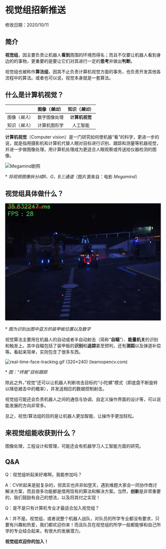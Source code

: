 # 视觉组招新推送

修改日期：2020/10/11

## 简介

**视觉组**，因主要负责让机器人**看到**周围的环境而得名；而且不仅要让机器人看到身边的的事物，更重要的是要让它们对其进行一定的**思考**并做出**判断**。

视觉组也被称作**算法组**，因其不止负责计算机视觉方面的事务，也负责开发其他各流程中的算法。或者也可以说，视觉本身就是一套算法。

## 什么是计算机视觉？

|              |  图像（*输出*）|  知识（*输出*）|
|  :--------:  |  :----------: | :------------:|
| 图像（*输入*）|  数字图像处理  | **计算机视觉** |
| 知识（*输入*）|  计算机图形学  |    人工智能    |

**计算机视觉**（Computer vision）是一门研究如何使机器“看”的科学，更进一步的说，就是指用摄影机和计算机代替人眼对目标进行识别、跟踪和测量等机器视觉，并进一步做图像处理，用计算机处理成为更适合人眼观察或传送给仪器检测的图像。

![Megamind剧照](https://docs.opencv.org/3.4/resultOutputWideoWrite.png)

\* *将视频图像拆分成R、G、B三通道*（图片源来自：电影 *Megamind*）



## 视觉组具体做什么？

![识别出图中蓝方的装甲板位置以及数字](images/image-20201011043320318.png)

\* *图为识别出图中蓝方的装甲板位置以及数字*

视觉算法主要用在机器人的自动或者半自动射击（简称“**自瞄**”）、**能量机关**的识别和触发上。其中自瞄包括了装甲板的**识别**和**追踪**甚至预判，还有**测距**以及弹道补偿等。看起来简单，实则包含了很多东西。

![real-time-face-tracking.gif (320×240) (learnopencv.com)](https://www.learnopencv.com/wp-content/uploads/2017/02/real-time-face-tracking.gif)

\* *图：“终极”目标跟踪*

除此之外，”视觉“还可以让机器人判断攻击目标的“小陀螺”模式（即底盘不断旋转以降低被击中的概率），并发送相应的数据控制射击。

视觉组可能还会负责机器人之间的通信与协调、自定义操作界面的设计等，可以说能发展的方向非常多。

总之，视觉/算法组的目的是让机器人更加智能、让操作手更加轻松。

## 来视觉组能收获到什么？

图像处理，工程设计和管理，可能还会有机器学习人工智能方面的研究。

## Q&A

Q：视觉组听起来好难啊，我能参加吗？

A：CV听起来是挺复杂的，但其实也并非如登天，遇到难题大家会一同协作商讨解决方案，而且很多功能都是借用现有的算法和解决方案。当然，**创新**是非常重要的，我们鼓励有自己的想法，以及将其付之实现！

Q：是不是只有计算机专业才最适合加入视觉组？

A：并不是。视觉组，或者说整个机器人战队，对队员的所学专业都没有要求，只要有兴趣和热爱，我们都欢迎你来！而且队员在视觉组的所学一般都能够和自己所学的专业结合起来，有很大的发展潜力。



**视觉组欢迎你的加入！**


